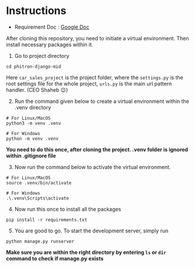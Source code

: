 # Instructions    

- Requirement Doc : [Google Doc](https://docs.google.com/document/d/1pLcG3WdbIZTBpHkk5d-wsDfIMedyEjssNPvLFjh1wA4/edit)    

After cloning this repository, you need to initiate a virtual environment. Then install necessary packages within it.

1. Go to project directory
```console
cd phitron-django-mid
```
Here `car_sales_project` is the project folder, where the `settings.py` is the root settings file for the whole project, `urls.py` is the main url pattern handler. (CEO Shaheb 😉)    


2. Run the command given below to create a virtual environment within the .venv directory
```console
# For Linux/MacOS
python3 -m venv .venv
```

```console
# For Windows
python -m venv .venv
```
**You need to do this once, after cloning the project. .venv folder is ignored within .gitignore file**    


3. Now run the command below to activate the virtual environment.
```console
# For Linux/MacOS
source .venv/bin/activate
```

```console
# For Windows
.\.venv\Scripts\activate
```


4. Now run this once to install all the packages
```console
pip install -r requirements.txt
```


5. You are good to go. To start the development server, simply run
```console
python manage.py runserver
```
**Make sure you are within the right directory by entering `ls` or `dir` command to check if manage.py exists**    


